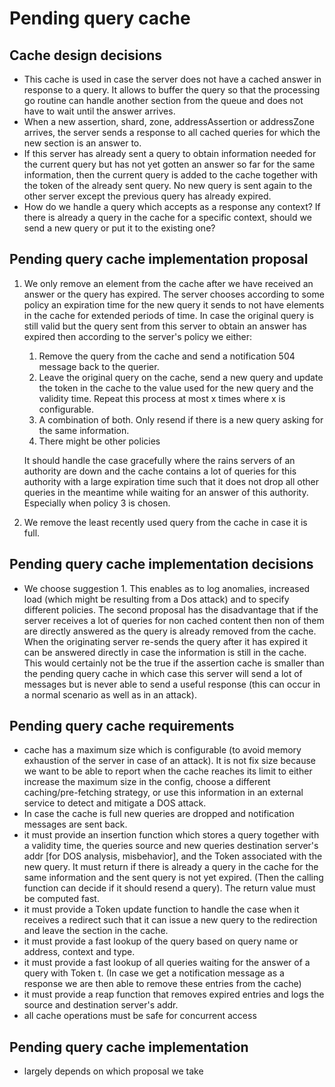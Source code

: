 # Pending query cache

## Cache design decisions
- This cache is used in case the server does not have a cached answer in response to a query. It
  allows to buffer the query so that the processing go routine can handle another section from the
  queue and does not have to wait until the answer arrives.
- When a new assertion, shard, zone, addressAssertion or addressZone arrives, the server sends a
  response to all cached queries for which the new section is an answer to.
- If this server has already sent a query to obtain information needed for the current query but has
  not yet gotten an answer so far for the same information, then the current query is added to the
  cache together with the token of the already sent query. No new query is sent again to the other
  server except the previous query has already expired.
- How do we handle a query which accepts as a response any context? If there is already a query in
  the cache for a specific context, should we send a new query or put it to the existing one?

## Pending query cache implementation proposal
1. We only remove an element from the cache after we have received an answer or the query has
   expired. The server chooses according to some policy an expiration time for the new query it
   sends to not have elements in the cache for extended periods of time. In case the original query
   is still valid but the query sent from this server to obtain an answer has expired then according
   to the server's policy we either:
   1. Remove the query from the cache and send a notification 504 message back to the querier.
   2. Leave the original query on the cache, send a new query and update the token in the cache to
      the value used for the new query and the validity time. Repeat this process at most x times
      where x is configurable.
   3. A combination of both. Only resend if there is a new query asking for the same information.
   4. There might be other policies

   It should handle the case gracefully where the rains servers of an authority are down and the
   cache contains a lot of queries for this authority with a large expiration time such that it does
   not drop all other queries in the meantime while waiting for an answer of this authority.
   Especially when policy 3 is chosen.

2. We remove the least recently used query from the cache in case it is full.

## Pending query cache implementation decisions
- We choose suggestion 1. This enables as to log anomalies, increased load (which might be resulting
  from a Dos attack) and to specify different policies. The second proposal has the disadvantage
  that if the server receives a lot of queries for non cached content then non of them are directly
  answered as the query is already removed from the cache. When the originating server re-sends the
  query after it has expired it can be answered directly in case the information is still in the
  cache. This would certainly not be the true if the assertion cache is smaller than the pending
  query cache in which case this server will send a lot of messages but is never able to send a
  useful response (this can occur in a normal scenario as well as in an attack).

## Pending query cache requirements
- cache has a maximum size which is configurable (to avoid memory exhaustion of the server in case
  of an attack). It is not fix size because we want to be able to report when the cache reaches its
  limit to either increase the maximum size in the config, choose a different caching/pre-fetching
  strategy, or use this information in an external service to detect and mitigate a DOS attack.
- In case the cache is full new queries are dropped and notification messages are sent back.
- it must provide an insertion function which stores a query together with a validity time, the
  queries source and new queries destination server's addr [for DOS analysis, misbehavior], and the
  Token associated with the new query. It must return if there is already a query in the cache for
  the same information and the sent query is not yet expired. (Then the calling function can decide
  if it should resend a query). The return value must be computed fast.
- it must provide a Token update function to handle the case when it receives a redirect such that
  it can issue a new query to the redirection and leave the section in the cache.
- it must provide a fast lookup of the query based on query name or address, context and type.
- it must provide a fast lookup of all queries waiting for the answer of a query with Token t. (In
  case we get a notification message as a response we are then able to remove these entries from the
  cache)
- it must provide a reap function that removes expired entries and logs the source and destination
  server's addr.
- all cache operations must be safe for concurrent access

## Pending query cache implementation
- largely depends on which proposal we take
